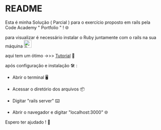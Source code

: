 # README

Esta é minha Solução ( Parcial ) para o exercício proposto em rails pela Code Academy " Portfolio " ! 🌐

para visualizar é necessário instalar o Ruby juntamente com o rails na sua máquina  <img class="emojidex-emoji" src="https://cdn.emojidex.com/emoji/seal/Ruby.png" emoji-code="Ruby" alt="Ruby" width="25"/>

aqui tem um ótimo ->>> [Tutorial](http://guides.railsgirls.com/guides-ptbr/install#instala%C3%A7%C3%A3o-para-linux) 📜 

após configuração  e instalação 🛠️ : 

- Abrir o terminal 🖥️

- Acessar o diretório dos arquivos 📦

- Digitar "rails server" ⌨️

- Abrir o navegador e digitar "localhost:3000" 🌐

Espero ter ajudado ! 🤙
